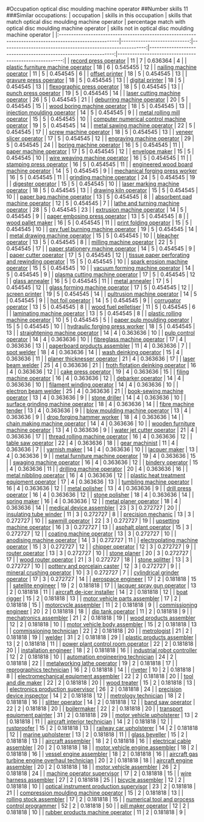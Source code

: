 #Occupation optical disc moulding machine operator
##Number skills 11
###Similar occupations:
| occupation                                                                                            |   skills in this occupation |   skills that match optical disc moulding machine operator |   percentage match with optical disc moulding machine operator |   skills not in optical disc moulding machine operator |
|:------------------------------------------------------------------------------------------------------|----------------------------:|-----------------------------------------------------------:|---------------------------------------------------------------:|-------------------------------------------------------:|
| [record press operator](record_press_operator.md)                                                     |                          11 |                                                          7 |                                                       0.636364 |                                                      4 |
| [plastic furniture machine operator](plastic_furniture_machine_operator.md)                           |                          18 |                                                          6 |                                                       0.545455 |                                                     12 |
| [nailing machine operator](nailing_machine_operator.md)                                               |                          11 |                                                          5 |                                                       0.454545 |                                                      6 |
| [offset printer](offset_printer.md)                                                                   |                          18 |                                                          5 |                                                       0.454545 |                                                     13 |
| [gravure press operator](gravure_press_operator.md)                                                   |                          18 |                                                          5 |                                                       0.454545 |                                                     13 |
| [digital printer](digital_printer.md)                                                                 |                          18 |                                                          5 |                                                       0.454545 |                                                     13 |
| [flexographic press operator](flexographic_press_operator.md)                                         |                          18 |                                                          5 |                                                       0.454545 |                                                     13 |
| [punch press operator](punch_press_operator.md)                                                       |                          19 |                                                          5 |                                                       0.454545 |                                                     14 |
| [laser cutting machine operator](laser_cutting_machine_operator.md)                                   |                          26 |                                                          5 |                                                       0.454545 |                                                     21 |
| [deburring machine operator](deburring_machine_operator.md)                                           |                          20 |                                                          5 |                                                       0.454545 |                                                     15 |
| [wood boring machine operator](wood_boring_machine_operator.md)                                       |                          18 |                                                          5 |                                                       0.454545 |                                                     13 |
| [injection moulding operator](injection_moulding_operator.md)                                         |                          14 |                                                          5 |                                                       0.454545 |                                                      9 |
| [metal rolling mill operator](metal_rolling_mill_operator.md)                                         |                          15 |                                                          5 |                                                       0.454545 |                                                     10 |
| [computer numerical control machine operator](computer_numerical_control_machine_operator.md)         |                          19 |                                                          5 |                                                       0.454545 |                                                     14 |
| [metal sawing machine operator](metal_sawing_machine_operator.md)                                     |                          22 |                                                          5 |                                                       0.454545 |                                                     17 |
| [screw machine operator](screw_machine_operator.md)                                                   |                          18 |                                                          5 |                                                       0.454545 |                                                     13 |
| [veneer slicer operator](veneer_slicer_operator.md)                                                   |                          17 |                                                          5 |                                                       0.454545 |                                                     12 |
| [engraving machine operator](engraving_machine_operator.md)                                           |                          29 |                                                          5 |                                                       0.454545 |                                                     24 |
| [boring machine operator](boring_machine_operator.md)                                                 |                          16 |                                                          5 |                                                       0.454545 |                                                     11 |
| [paper machine operator](paper_machine_operator.md)                                                   |                          17 |                                                          5 |                                                       0.454545 |                                                     12 |
| [envelope maker](envelope_maker.md)                                                                   |                          15 |                                                          5 |                                                       0.454545 |                                                     10 |
| [wire weaving machine operator](wire_weaving_machine_operator.md)                                     |                          16 |                                                          5 |                                                       0.454545 |                                                     11 |
| [stamping press operator](stamping_press_operator.md)                                                 |                          16 |                                                          5 |                                                       0.454545 |                                                     11 |
| [engineered wood board machine operator](engineered_wood_board_machine_operator.md)                   |                          14 |                                                          5 |                                                       0.454545 |                                                      9 |
| [mechanical forging press worker](mechanical_forging_press_worker.md)                                 |                          16 |                                                          5 |                                                       0.454545 |                                                     11 |
| [grinding machine operator](grinding_machine_operator.md)                                             |                          24 |                                                          5 |                                                       0.454545 |                                                     19 |
| [digester operator](digester_operator.md)                                                             |                          15 |                                                          5 |                                                       0.454545 |                                                     10 |
| [laser marking machine operator](laser_marking_machine_operator.md)                                   |                          18 |                                                          5 |                                                       0.454545 |                                                     13 |
| [drawing kiln operator](drawing_kiln_operator.md)                                                     |                          15 |                                                          5 |                                                       0.454545 |                                                     10 |
| [paper bag machine operator](paper_bag_machine_operator.md)                                           |                          13 |                                                          5 |                                                       0.454545 |                                                      8 |
| [absorbent pad machine operator](absorbent_pad_machine_operator.md)                                   |                          12 |                                                          5 |                                                       0.454545 |                                                      7 |
| [lathe and turning machine operator](lathe_and_turning_machine_operator.md)                           |                          28 |                                                          5 |                                                       0.454545 |                                                     23 |
| [extrusion machine operator](extrusion_machine_operator.md)                                           |                          14 |                                                          5 |                                                       0.454545 |                                                      9 |
| [paper embosing press operator](paper_embosing_press_operator.md)                                     |                          13 |                                                          5 |                                                       0.454545 |                                                      8 |
| [wood pallet maker](wood_pallet_maker.md)                                                             |                          16 |                                                          5 |                                                       0.454545 |                                                     11 |
| [print folding operator](print_folding_operator.md)                                                   |                          15 |                                                          5 |                                                       0.454545 |                                                     10 |
| [oxy fuel burning machine operator](oxy_fuel_burning_machine_operator.md)                             |                          19 |                                                          5 |                                                       0.454545 |                                                     14 |
| [metal drawing machine operator](metal_drawing_machine_operator.md)                                   |                          15 |                                                          5 |                                                       0.454545 |                                                     10 |
| [bleacher operator](bleacher_operator.md)                                                             |                          13 |                                                          5 |                                                       0.454545 |                                                      8 |
| [milling machine operator](milling_machine_operator.md)                                               |                          22 |                                                          5 |                                                       0.454545 |                                                     17 |
| [paper stationery machine operator](paper_stationery_machine_operator.md)                             |                          14 |                                                          5 |                                                       0.454545 |                                                      9 |
| [paper cutter operator](paper_cutter_operator.md)                                                     |                          17 |                                                          5 |                                                       0.454545 |                                                     12 |
| [tissue paper perforating and rewinding operator](tissue_paper_perforating_and_rewinding_operator.md) |                          15 |                                                          5 |                                                       0.454545 |                                                     10 |
| [spark erosion machine operator](spark_erosion_machine_operator.md)                                   |                          15 |                                                          5 |                                                       0.454545 |                                                     10 |
| [vacuum forming machine operator](vacuum_forming_machine_operator.md)                                 |                          14 |                                                          5 |                                                       0.454545 |                                                      9 |
| [plasma cutting machine operator](plasma_cutting_machine_operator.md)                                 |                          17 |                                                          5 |                                                       0.454545 |                                                     12 |
| [glass annealer](glass_annealer.md)                                                                   |                          16 |                                                          5 |                                                       0.454545 |                                                     11 |
| [metal annealer](metal_annealer.md)                                                                   |                          17 |                                                          5 |                                                       0.454545 |                                                     12 |
| [glass forming machine operator](glass_forming_machine_operator.md)                                   |                          17 |                                                          5 |                                                       0.454545 |                                                     12 |
| [screen printer](screen_printer.md)                                                                   |                          19 |                                                          5 |                                                       0.454545 |                                                     14 |
| [pultrusion machine operator](pultrusion_machine_operator.md)                                         |                          14 |                                                          5 |                                                       0.454545 |                                                      9 |
| [hot foil operator](hot_foil_operator.md)                                                             |                          14 |                                                          5 |                                                       0.454545 |                                                      9 |
| [corrugator operator](corrugator_operator.md)                                                         |                          13 |                                                          5 |                                                       0.454545 |                                                      8 |
| [wood fuel pelletiser](wood_fuel_pelletiser.md)                                                       |                          11 |                                                          5 |                                                       0.454545 |                                                      6 |
| [laminating machine operator](laminating_machine_operator.md)                                         |                          13 |                                                          5 |                                                       0.454545 |                                                      8 |
| [plastic rolling machine operator](plastic_rolling_machine_operator.md)                               |                          10 |                                                          5 |                                                       0.454545 |                                                      5 |
| [paper pulp moulding operator](paper_pulp_moulding_operator.md)                                       |                          15 |                                                          5 |                                                       0.454545 |                                                     10 |
| [hydraulic forging press worker](hydraulic_forging_press_worker.md)                                   |                          18 |                                                          5 |                                                       0.454545 |                                                     13 |
| [straightening machine operator](straightening_machine_operator.md)                                   |                          14 |                                                          4 |                                                       0.363636 |                                                     10 |
| [pulp control operator](pulp_control_operator.md)                                                     |                          14 |                                                          4 |                                                       0.363636 |                                                     10 |
| [fibreglass machine operator](fibreglass_machine_operator.md)                                         |                          17 |                                                          4 |                                                       0.363636 |                                                     13 |
| [paperboard products assembler](paperboard_products_assembler.md)                                     |                          11 |                                                          4 |                                                       0.363636 |                                                      7 |
| [spot welder](spot_welder.md)                                                                         |                          18 |                                                          4 |                                                       0.363636 |                                                     14 |
| [wash deinking operator](wash_deinking_operator.md)                                                   |                          15 |                                                          4 |                                                       0.363636 |                                                     11 |
| [planer thicknesser operator](planer_thicknesser_operator.md)                                         |                          21 |                                                          4 |                                                       0.363636 |                                                     17 |
| [laser beam welder](laser_beam_welder.md)                                                             |                          25 |                                                          4 |                                                       0.363636 |                                                     21 |
| [froth flotation deinking operator](froth_flotation_deinking_operator.md)                             |                          16 |                                                          4 |                                                       0.363636 |                                                     12 |
| [cake press operator](cake_press_operator.md)                                                         |                          19 |                                                          4 |                                                       0.363636 |                                                     15 |
| [filing machine operator](filing_machine_operator.md)                                                 |                          16 |                                                          4 |                                                       0.363636 |                                                     12 |
| [debarker operator](debarker_operator.md)                                                             |                          14 |                                                          4 |                                                       0.363636 |                                                     10 |
| [filament winding operator](filament_winding_operator.md)                                             |                          14 |                                                          4 |                                                       0.363636 |                                                     10 |
| [electron beam welder](electron_beam_welder.md)                                                       |                          25 |                                                          4 |                                                       0.363636 |                                                     21 |
| [book-sewing machine operator](book-sewing_machine_operator.md)                                       |                          13 |                                                          4 |                                                       0.363636 |                                                      9 |
| [stone driller](stone_driller.md)                                                                     |                          14 |                                                          4 |                                                       0.363636 |                                                     10 |
| [surface grinding machine operator](surface_grinding_machine_operator.md)                             |                          18 |                                                          4 |                                                       0.363636 |                                                     14 |
| [fibre machine tender](fibre_machine_tender.md)                                                       |                          13 |                                                          4 |                                                       0.363636 |                                                      9 |
| [blow moulding machine operator](blow_moulding_machine_operator.md)                                   |                          13 |                                                          4 |                                                       0.363636 |                                                      9 |
| [drop forging hammer worker](drop_forging_hammer_worker.md)                                           |                          18 |                                                          4 |                                                       0.363636 |                                                     14 |
| [chain making machine operator](chain_making_machine_operator.md)                                     |                          14 |                                                          4 |                                                       0.363636 |                                                     10 |
| [wooden furniture machine operator](wooden_furniture_machine_operator.md)                             |                          13 |                                                          4 |                                                       0.363636 |                                                      9 |
| [water jet cutter operator](water_jet_cutter_operator.md)                                             |                          21 |                                                          4 |                                                       0.363636 |                                                     17 |
| [thread rolling machine operator](thread_rolling_machine_operator.md)                                 |                          16 |                                                          4 |                                                       0.363636 |                                                     12 |
| [table saw operator](table_saw_operator.md)                                                           |                          22 |                                                          4 |                                                       0.363636 |                                                     18 |
| [gear machinist](gear_machinist.md)                                                                   |                          11 |                                                          4 |                                                       0.363636 |                                                      7 |
| [varnish maker](varnish_maker.md)                                                                     |                          14 |                                                          4 |                                                       0.363636 |                                                     10 |
| [lacquer maker](lacquer_maker.md)                                                                     |                          13 |                                                          4 |                                                       0.363636 |                                                      9 |
| [metal furniture machine operator](metal_furniture_machine_operator.md)                               |                          19 |                                                          4 |                                                       0.363636 |                                                     15 |
| [swaging machine operator](swaging_machine_operator.md)                                               |                          16 |                                                          4 |                                                       0.363636 |                                                     12 |
| [bindery operator](bindery_operator.md)                                                               |                          15 |                                                          4 |                                                       0.363636 |                                                     11 |
| [drilling machine operator](drilling_machine_operator.md)                                             |                          20 |                                                          4 |                                                       0.363636 |                                                     16 |
| [metal nibbling operator](metal_nibbling_operator.md)                                                 |                          16 |                                                          4 |                                                       0.363636 |                                                     12 |
| [plastic heat treatment equipment operator](plastic_heat_treatment_equipment_operator.md)             |                          17 |                                                          4 |                                                       0.363636 |                                                     13 |
| [tumbling machine operator](tumbling_machine_operator.md)                                             |                          16 |                                                          4 |                                                       0.363636 |                                                     12 |
| [metal polisher](metal_polisher.md)                                                                   |                          13 |                                                          4 |                                                       0.363636 |                                                      9 |
| [drill press operator](drill_press_operator.md)                                                       |                          16 |                                                          4 |                                                       0.363636 |                                                     12 |
| [stone polisher](stone_polisher.md)                                                                   |                          18 |                                                          4 |                                                       0.363636 |                                                     14 |
| [spring maker](spring_maker.md)                                                                       |                          16 |                                                          4 |                                                       0.363636 |                                                     12 |
| [metal planer operator](metal_planer_operator.md)                                                     |                          18 |                                                          4 |                                                       0.363636 |                                                     14 |
| [medical device assembler](medical_device_assembler.md)                                               |                          23 |                                                          3 |                                                       0.272727 |                                                     20 |
| [insulating tube winder](insulating_tube_winder.md)                                                   |                          11 |                                                          3 |                                                       0.272727 |                                                      8 |
| [precision mechanic](precision_mechanic.md)                                                           |                          13 |                                                          3 |                                                       0.272727 |                                                     10 |
| [sawmill operator](sawmill_operator.md)                                                               |                          22 |                                                          3 |                                                       0.272727 |                                                     19 |
| [upsetting machine operator](upsetting_machine_operator.md)                                           |                          16 |                                                          3 |                                                       0.272727 |                                                     13 |
| [asphalt plant operator](asphalt_plant_operator.md)                                                   |                          15 |                                                          3 |                                                       0.272727 |                                                     12 |
| [coating machine operator](coating_machine_operator.md)                                               |                          13 |                                                          3 |                                                       0.272727 |                                                     10 |
| [anodising machine operator](anodising_machine_operator.md)                                           |                          14 |                                                          3 |                                                       0.272727 |                                                     11 |
| [electroplating machine operator](electroplating_machine_operator.md)                                 |                          15 |                                                          3 |                                                       0.272727 |                                                     12 |
| [chipper operator](chipper_operator.md)                                                               |                          12 |                                                          3 |                                                       0.272727 |                                                      9 |
| [router operator](router_operator.md)                                                                 |                          13 |                                                          3 |                                                       0.272727 |                                                     10 |
| [stone planer](stone_planer.md)                                                                       |                          20 |                                                          3 |                                                       0.272727 |                                                     17 |
| [wood router operator](wood_router_operator.md)                                                       |                          21 |                                                          3 |                                                       0.272727 |                                                     18 |
| [stone splitter](stone_splitter.md)                                                                   |                          13 |                                                          3 |                                                       0.272727 |                                                     10 |
| [pottery and porcelain caster](pottery_and_porcelain_caster.md)                                       |                          12 |                                                          3 |                                                       0.272727 |                                                      9 |
| [mineral crushing operator](mineral_crushing_operator.md)                                             |                          10 |                                                          3 |                                                       0.272727 |                                                      7 |
| [cylindrical grinder operator](cylindrical_grinder_operator.md)                                       |                          17 |                                                          3 |                                                       0.272727 |                                                     14 |
| [aerospace engineer](aerospace_engineer.md)                                                           |                          17 |                                                          2 |                                                       0.181818 |                                                     15 |
| [satellite engineer](satellite_engineer.md)                                                           |                          19 |                                                          2 |                                                       0.181818 |                                                     17 |
| [lacquer spray gun operator](lacquer_spray_gun_operator.md)                                           |                          13 |                                                          2 |                                                       0.181818 |                                                     11 |
| [aircraft de-icer installer](aircraft_de-icer_installer.md)                                           |                          14 |                                                          2 |                                                       0.181818 |                                                     12 |
| [boat rigger](boat_rigger.md)                                                                         |                          15 |                                                          2 |                                                       0.181818 |                                                     13 |
| [motor vehicle parts assembler](motor_vehicle_parts_assembler.md)                                     |                          17 |                                                          2 |                                                       0.181818 |                                                     15 |
| [motorcycle assembler](motorcycle_assembler.md)                                                       |                          11 |                                                          2 |                                                       0.181818 |                                                      9 |
| [commissioning engineer](commissioning_engineer.md)                                                   |                          20 |                                                          2 |                                                       0.181818 |                                                     18 |
| [dip tank operator](dip_tank_operator.md)                                                             |                          11 |                                                          2 |                                                       0.181818 |                                                      9 |
| [mechatronics assembler](mechatronics_assembler.md)                                                   |                          21 |                                                          2 |                                                       0.181818 |                                                     19 |
| [wood products assembler](wood_products_assembler.md)                                                 |                          12 |                                                          2 |                                                       0.181818 |                                                     10 |
| [motor vehicle body assembler](motor_vehicle_body_assembler.md)                                       |                          15 |                                                          2 |                                                       0.181818 |                                                     13 |
| [commissioning technician](commissioning_technician.md)                                               |                          22 |                                                          2 |                                                       0.181818 |                                                     20 |
| [metrologist](metrologist.md)                                                                         |                          21 |                                                          2 |                                                       0.181818 |                                                     19 |
| [welder](welder.md)                                                                                   |                          31 |                                                          2 |                                                       0.181818 |                                                     29 |
| [plastic products assembler](plastic_products_assembler.md)                                           |                          13 |                                                          2 |                                                       0.181818 |                                                     11 |
| [power plant control room operator](power_plant_control_room_operator.md)                             |                          22 |                                                          2 |                                                       0.181818 |                                                     20 |
| [installation engineer](installation_engineer.md)                                                     |                          18 |                                                          2 |                                                       0.181818 |                                                     16 |
| [industrial robot controller](industrial_robot_controller.md)                                         |                          12 |                                                          2 |                                                       0.181818 |                                                     10 |
| [automation engineering technician](automation_engineering_technician.md)                             |                          24 |                                                          2 |                                                       0.181818 |                                                     22 |
| [metalworking lathe operator](metalworking_lathe_operator.md)                                         |                          19 |                                                          2 |                                                       0.181818 |                                                     17 |
| [reprographics technician](reprographics_technician.md)                                               |                          16 |                                                          2 |                                                       0.181818 |                                                     14 |
| [riveter](riveter.md)                                                                                 |                          10 |                                                          2 |                                                       0.181818 |                                                      8 |
| [electromechanical equipment assembler](electromechanical_equipment_assembler.md)                     |                          22 |                                                          2 |                                                       0.181818 |                                                     20 |
| [tool and die maker](tool_and_die_maker.md)                                                           |                          22 |                                                          2 |                                                       0.181818 |                                                     20 |
| [wood treater](wood_treater.md)                                                                       |                          15 |                                                          2 |                                                       0.181818 |                                                     13 |
| [electronics production supervisor](electronics_production_supervisor.md)                             |                          26 |                                                          2 |                                                       0.181818 |                                                     24 |
| [precision device inspector](precision_device_inspector.md)                                           |                          14 |                                                          2 |                                                       0.181818 |                                                     12 |
| [metrology technician](metrology_technician.md)                                                       |                          18 |                                                          2 |                                                       0.181818 |                                                     16 |
| [slitter operator](slitter_operator.md)                                                               |                          14 |                                                          2 |                                                       0.181818 |                                                     12 |
| [band saw operator](band_saw_operator.md)                                                             |                          22 |                                                          2 |                                                       0.181818 |                                                     20 |
| [boilermaker](boilermaker.md)                                                                         |                          22 |                                                          2 |                                                       0.181818 |                                                     20 |
| [transport equipment painter](transport_equipment_painter.md)                                         |                          31 |                                                          2 |                                                       0.181818 |                                                     29 |
| [motor vehicle upholsterer](motor_vehicle_upholsterer.md)                                             |                          13 |                                                          2 |                                                       0.181818 |                                                     11 |
| [aircraft interior technician](aircraft_interior_technician.md)                                       |                          14 |                                                          2 |                                                       0.181818 |                                                     12 |
| [rustproofer](rustproofer.md)                                                                         |                          15 |                                                          2 |                                                       0.181818 |                                                     13 |
| [railway car upholsterer](railway_car_upholsterer.md)                                                 |                          14 |                                                          2 |                                                       0.181818 |                                                     12 |
| [marine upholsterer](marine_upholsterer.md)                                                           |                          13 |                                                          2 |                                                       0.181818 |                                                     11 |
| [glass beveller](glass_beveller.md)                                                                   |                          15 |                                                          2 |                                                       0.181818 |                                                     13 |
| [aircraft assembler](aircraft_assembler.md)                                                           |                          18 |                                                          2 |                                                       0.181818 |                                                     16 |
| [electrical cable assembler](electrical_cable_assembler.md)                                           |                          20 |                                                          2 |                                                       0.181818 |                                                     18 |
| [motor vehicle engine assembler](motor_vehicle_engine_assembler.md)                                   |                          18 |                                                          2 |                                                       0.181818 |                                                     16 |
| [vessel engine assembler](vessel_engine_assembler.md)                                                 |                          18 |                                                          2 |                                                       0.181818 |                                                     16 |
| [aircraft gas turbine engine overhaul technician](aircraft_gas_turbine_engine_overhaul_technician.md) |                          20 |                                                          2 |                                                       0.181818 |                                                     18 |
| [aircraft engine assembler](aircraft_engine_assembler.md)                                             |                          20 |                                                          2 |                                                       0.181818 |                                                     18 |
| [motor vehicle assembler](motor_vehicle_assembler.md)                                                 |                          26 |                                                          2 |                                                       0.181818 |                                                     24 |
| [machine operator supervisor](machine_operator_supervisor.md)                                         |                          17 |                                                          2 |                                                       0.181818 |                                                     15 |
| [wire harness assembler](wire_harness_assembler.md)                                                   |                          27 |                                                          2 |                                                       0.181818 |                                                     25 |
| [bicycle assembler](bicycle_assembler.md)                                                             |                          12 |                                                          2 |                                                       0.181818 |                                                     10 |
| [optical instrument production supervisor](optical_instrument_production_supervisor.md)               |                          23 |                                                          2 |                                                       0.181818 |                                                     21 |
| [compression moulding machine operator](compression_moulding_machine_operator.md)                     |                          15 |                                                          2 |                                                       0.181818 |                                                     13 |
| [rolling stock assembler](rolling_stock_assembler.md)                                                 |                          17 |                                                          2 |                                                       0.181818 |                                                     15 |
| [numerical tool and process control programmer](numerical_tool_and_process_control_programmer.md)     |                          52 |                                                          2 |                                                       0.181818 |                                                     50 |
| [pill maker operator](pill_maker_operator.md)                                                         |                          12 |                                                          2 |                                                       0.181818 |                                                     10 |
| [rubber products machine operator](rubber_products_machine_operator.md)                               |                          11 |                                                          2 |                                                       0.181818 |                                                      9 |
